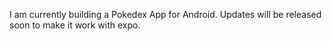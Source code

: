 I am currently building a Pokedex App for Android. 
Updates will be released soon to make it work with expo.
